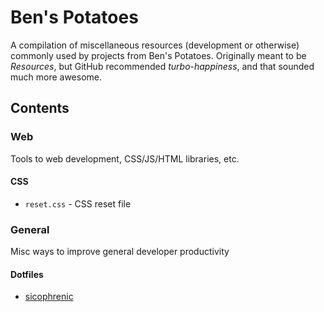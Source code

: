 # Ben's Potatoes
A compilation of miscellaneous resources (development or otherwise) commonly
used by projects from Ben's Potatoes.
Originally meant to be *Resources*, but GitHub recommended *turbo-happiness*,
and that sounded much more awesome.

## Contents

### Web
Tools to web development, CSS/JS/HTML libraries, etc.

#### CSS
* ```reset.css``` - CSS reset file

### General
Misc ways to improve general developer productivity

#### Dotfiles
* [sicophrenic](http://github.com/sicophrenic/dotfiles)
